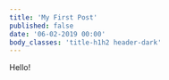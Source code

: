 ```yaml
---
title: 'My First Post'
published: false
date: '06-02-2019 00:00'
body_classes: 'title-h1h2 header-dark'
---
```


Hello!